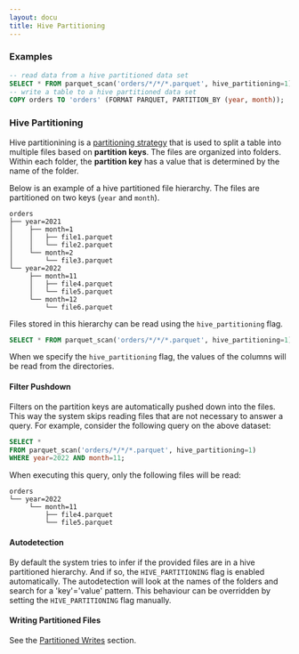 ```yaml
---
layout: docu
title: Hive Partitioning
---
```


### Examples

```sql
-- read data from a hive partitioned data set
SELECT * FROM parquet_scan('orders/*/*/*.parquet', hive_partitioning=1);
-- write a table to a hive partitioned data set
COPY orders TO 'orders' (FORMAT PARQUET, PARTITION_BY (year, month));
```

### Hive Partitioning
Hive partitionining is a [partitioning strategy](https://en.wikipedia.org/wiki/Partition_(database)) that is used to split a table into multiple files based on **partition keys**. The files are organized into folders. Within each folder, the **partition key** has a value that is determined by the name of the folder. 

Below is an example of a hive partitioned file hierarchy. The files are partitioned on two keys (`year` and `month`).

```
orders
├── year=2021
│    ├── month=1
│    │   ├── file1.parquet
│    │   └── file2.parquet
│    └── month=2
│        └── file3.parquet
└── year=2022
     ├── month=11
     │   ├── file4.parquet
     │   └── file5.parquet
     └── month=12
         └── file6.parquet
```

Files stored in this hierarchy can be read using the `hive_partitioning` flag.

```sql
SELECT * FROM parquet_scan('orders/*/*/*.parquet', hive_partitioning=1);
```

When we specify the `hive_partitioning` flag, the values of the columns will be read from the directories.

#### Filter Pushdown
Filters on the partition keys are automatically pushed down into the files. This way the system skips reading files that are not necessary to answer a query. For example, consider the following query on the above dataset:

```sql
SELECT *
FROM parquet_scan('orders/*/*/*.parquet', hive_partitioning=1)
WHERE year=2022 AND month=11;
```

When executing this query, only the following files will be read:

```
orders
└── year=2022
     └── month=11
         ├── file4.parquet
         └── file5.parquet
```

#### Autodetection
By default the system tries to infer if the provided files are in a hive partitioned hierarchy. And if so, the `HIVE_PARTITIONING` flag is enabled automatically. The autodetection will look at the names of the folders and search for a 'key'='value' pattern. This behaviour can be overridden by setting the `HIVE_PARTITIONING` flag manually.

#### Writing Partitioned Files

See the [Partitioned Writes](partitioned_writes) section.
